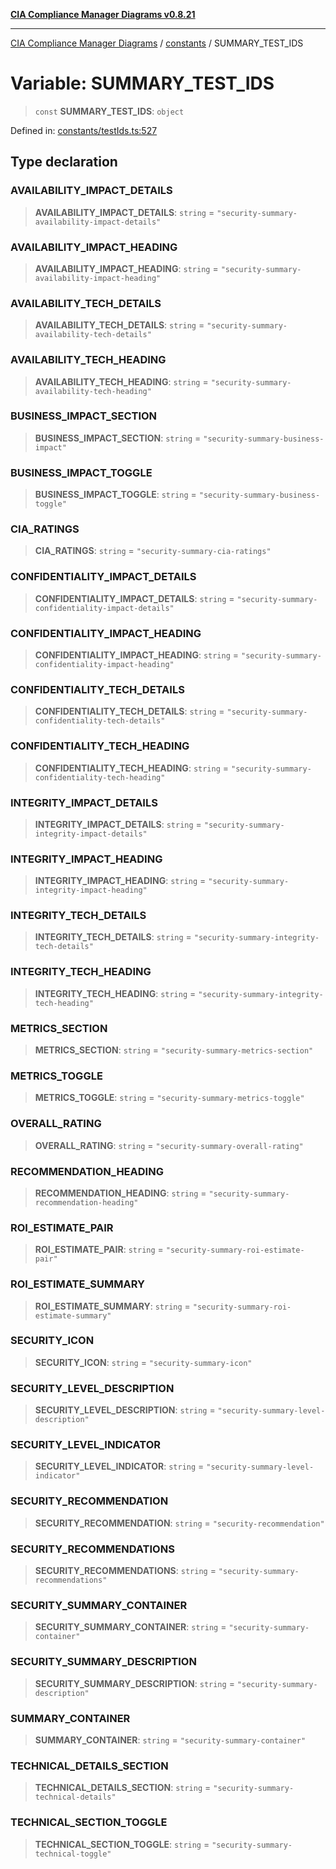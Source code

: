 [**CIA Compliance Manager Diagrams v0.8.21**](../../README.md)

***

[CIA Compliance Manager Diagrams](../../modules.md) / [constants](../README.md) / SUMMARY\_TEST\_IDS

# Variable: SUMMARY\_TEST\_IDS

> `const` **SUMMARY\_TEST\_IDS**: `object`

Defined in: [constants/testIds.ts:527](https://github.com/Hack23/cia-compliance-manager/blob/689e67e40bb6afe811128d672a0d7dd5fcbdaea5/src/constants/testIds.ts#L527)

## Type declaration

### AVAILABILITY\_IMPACT\_DETAILS

> **AVAILABILITY\_IMPACT\_DETAILS**: `string` = `"security-summary-availability-impact-details"`

### AVAILABILITY\_IMPACT\_HEADING

> **AVAILABILITY\_IMPACT\_HEADING**: `string` = `"security-summary-availability-impact-heading"`

### AVAILABILITY\_TECH\_DETAILS

> **AVAILABILITY\_TECH\_DETAILS**: `string` = `"security-summary-availability-tech-details"`

### AVAILABILITY\_TECH\_HEADING

> **AVAILABILITY\_TECH\_HEADING**: `string` = `"security-summary-availability-tech-heading"`

### BUSINESS\_IMPACT\_SECTION

> **BUSINESS\_IMPACT\_SECTION**: `string` = `"security-summary-business-impact"`

### BUSINESS\_IMPACT\_TOGGLE

> **BUSINESS\_IMPACT\_TOGGLE**: `string` = `"security-summary-business-toggle"`

### CIA\_RATINGS

> **CIA\_RATINGS**: `string` = `"security-summary-cia-ratings"`

### CONFIDENTIALITY\_IMPACT\_DETAILS

> **CONFIDENTIALITY\_IMPACT\_DETAILS**: `string` = `"security-summary-confidentiality-impact-details"`

### CONFIDENTIALITY\_IMPACT\_HEADING

> **CONFIDENTIALITY\_IMPACT\_HEADING**: `string` = `"security-summary-confidentiality-impact-heading"`

### CONFIDENTIALITY\_TECH\_DETAILS

> **CONFIDENTIALITY\_TECH\_DETAILS**: `string` = `"security-summary-confidentiality-tech-details"`

### CONFIDENTIALITY\_TECH\_HEADING

> **CONFIDENTIALITY\_TECH\_HEADING**: `string` = `"security-summary-confidentiality-tech-heading"`

### INTEGRITY\_IMPACT\_DETAILS

> **INTEGRITY\_IMPACT\_DETAILS**: `string` = `"security-summary-integrity-impact-details"`

### INTEGRITY\_IMPACT\_HEADING

> **INTEGRITY\_IMPACT\_HEADING**: `string` = `"security-summary-integrity-impact-heading"`

### INTEGRITY\_TECH\_DETAILS

> **INTEGRITY\_TECH\_DETAILS**: `string` = `"security-summary-integrity-tech-details"`

### INTEGRITY\_TECH\_HEADING

> **INTEGRITY\_TECH\_HEADING**: `string` = `"security-summary-integrity-tech-heading"`

### METRICS\_SECTION

> **METRICS\_SECTION**: `string` = `"security-summary-metrics-section"`

### METRICS\_TOGGLE

> **METRICS\_TOGGLE**: `string` = `"security-summary-metrics-toggle"`

### OVERALL\_RATING

> **OVERALL\_RATING**: `string` = `"security-summary-overall-rating"`

### RECOMMENDATION\_HEADING

> **RECOMMENDATION\_HEADING**: `string` = `"security-summary-recommendation-heading"`

### ROI\_ESTIMATE\_PAIR

> **ROI\_ESTIMATE\_PAIR**: `string` = `"security-summary-roi-estimate-pair"`

### ROI\_ESTIMATE\_SUMMARY

> **ROI\_ESTIMATE\_SUMMARY**: `string` = `"security-summary-roi-estimate-summary"`

### SECURITY\_ICON

> **SECURITY\_ICON**: `string` = `"security-summary-icon"`

### SECURITY\_LEVEL\_DESCRIPTION

> **SECURITY\_LEVEL\_DESCRIPTION**: `string` = `"security-summary-level-description"`

### SECURITY\_LEVEL\_INDICATOR

> **SECURITY\_LEVEL\_INDICATOR**: `string` = `"security-summary-level-indicator"`

### SECURITY\_RECOMMENDATION

> **SECURITY\_RECOMMENDATION**: `string` = `"security-recommendation"`

### SECURITY\_RECOMMENDATIONS

> **SECURITY\_RECOMMENDATIONS**: `string` = `"security-summary-recommendations"`

### SECURITY\_SUMMARY\_CONTAINER

> **SECURITY\_SUMMARY\_CONTAINER**: `string` = `"security-summary-container"`

### SECURITY\_SUMMARY\_DESCRIPTION

> **SECURITY\_SUMMARY\_DESCRIPTION**: `string` = `"security-summary-description"`

### SUMMARY\_CONTAINER

> **SUMMARY\_CONTAINER**: `string` = `"security-summary-container"`

### TECHNICAL\_DETAILS\_SECTION

> **TECHNICAL\_DETAILS\_SECTION**: `string` = `"security-summary-technical-details"`

### TECHNICAL\_SECTION\_TOGGLE

> **TECHNICAL\_SECTION\_TOGGLE**: `string` = `"security-summary-technical-toggle"`

